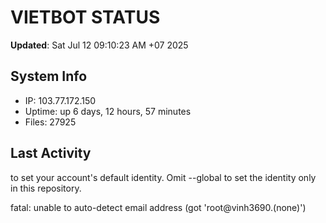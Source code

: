 # VIETBOT STATUS
**Updated**: Sat Jul 12 09:10:23 AM +07 2025

## System Info
- IP: 103.77.172.150
- Uptime: up 6 days, 12 hours, 57 minutes
- Files: 27925

## Last Activity

to set your account's default identity.
Omit --global to set the identity only in this repository.

fatal: unable to auto-detect email address (got 'root@vinh3690.(none)')

